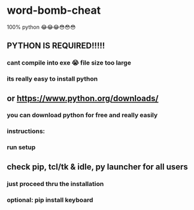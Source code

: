 # word-bomb-cheat
100% python 😂😂😂😳😳😳

## PYTHON IS REQUIRED!!!!!
### cant compile into exe 😭 file size too large

### its really easy to install python
## or https://www.python.org/downloads/
### 
### you can download python for free and really easily
### instructions:
### run setup
## check pip, tcl/tk & idle, py launcher for all users
### just proceed thru the installation
### 
### optional: pip install keyboard
